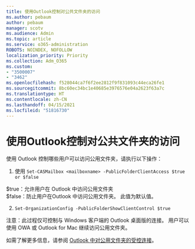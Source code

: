 ```yaml
---
title: 使用Outlook控制对公共文件夹的访问
ms.author: pebaum
author: pebaum
manager: scotv
ms.audience: Admin
ms.topic: article
ms.service: o365-administration
ROBOTS: NOINDEX, NOFOLLOW
localization_priority: Priority
ms.collection: Adm_O365
ms.custom:
- "3500007"
- "3462"
ms.openlocfilehash: f528044ca7f6f2ee2812f9f831093c44eca26fe1
ms.sourcegitcommit: 8bc60ec34bc1e40685e3976576e04a2623f63a7c
ms.translationtype: HT
ms.contentlocale: zh-CN
ms.lasthandoff: 04/15/2021
ms.locfileid: "51816730"
---
```

# <a name="control-access-to-public-folders-using-outlook"></a>使用Outlook控制对公共文件夹的访问

使用 Outlook 控制哪些用户可以访问公用文件夹，请执行以下操作：

1. 使用 `Set-CASMailbox <mailboxname> -PublicFolderClientAccess $true or $false`

$true：允许用户在 Outlook 中访问公用文件夹  
$false：防止用户在Outlook 中访问公用文件夹。 此值为默认值。  

2. `Set-OrganizationConfig -PublicFolderShowClientControl $true`

注意：此过程仅可控制与 Windows 客户端的 Outlook 桌面版的连接。 用户可以使用 OWA 或 Outlook for Mac 继续访问公用文件夹。

如需了解更多信息，请参阅 [ Outlook 中对公用文件夹的受控连接](https://aka.ms/controlpf)。
